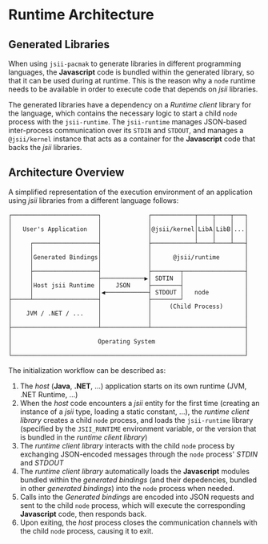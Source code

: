 # Runtime Architecture
## Generated Libraries

When using `jsii-pacmak` to generate libraries in different programming
languages, the **Javascript** code is bundled within the generated library, so
that it can be used during at runtime. This is the reason why a `node` runtime
needs to be available in order to execute code that depends on *jsii* libraries.

The generated libraries have a dependency on a *Runtime client* library for the
language, which contains the necessary logic to start a child `node` process
with the `jsii-runtime`. The `jsii-runtime` manages JSON-based inter-process
communication over its `STDIN` and `STDOUT`, and manages a `@jsii/kernel`
instance that acts as a container for the **Javascript** code that backs the
*jsii* libraries.

## Architecture Overview

A simplified representation of the execution environment of an application using
*jsii* libraries from a different language follows:

```
┌────────────────────────┐             ┌────────────┬────┬────┬───┐
│                        │             │            │    │    │   │
│   User's Application   │             │@jsii/kernel│LibA│LibB│...│
│                        │             │            │    │    │   │
│     ┌──────────────────┤             ├────────────┴────┴────┴───┤
│     │                  │             │                          │
│     │Generated Bindings│             │      @jsii/runtime       │
│     │                  │             │                          │
│     ├──────────────────┤             ├────────┬─────────────────┤
│     │                  ├────────────▶│ SDTIN  │                 │
│     │Host jsii Runtime │    JSON     ├────────┤                 │
│     │                  │◀────────────┤ STDOUT │   node          │
├─────┴──────────────────┤             ├────────┘                 │
│                        │             │     (Child Process)      │
│    JVM / .NET / ...    │             │                          │
│                        │             │                          │
├────────────────────────┴─────────────┴──────────────────────────┤
│                                                                 │
│                        Operating System                         │
│                                                                 │
└─────────────────────────────────────────────────────────────────┘
```

The initialization workflow can be described as:
1. The *host* (**Java**, **.NET**, ...) application starts on its own runtime
    (JVM, .NET Runtime, ...)
2. When the *host* code encounters a *jsii* entity for the first time (creating
    an instance of a *jsii* type, loading a static constant, ...), the *runtime
    client library* creates a child `node` process, and loads the `jsii-runtime`
    library (specified by the `JSII_RUNTIME` environment variable, or the
    version that is bundled in the *runtime client library*)
3. The *runtime client library*  interacts with the child `node` process by
    exchanging JSON-encoded messages through the `node` process' *STDIN* and
    *STDOUT*
4. The *runtime client library* automatically loads the **Javascript** modules
    bundled within the *generated bindings* (and their depedencies, bundled in
    other *generated bindings*) into the `node` process when needed.
5. Calls into the *Generated bindings* are encoded into JSON requests and sent
    to the child `node` process, which will execute the corresponding
    **Javascript** code, then responds back.
6. Upon exiting, the *host* process closes the communication channels with the
    child `node` process, causing it to exit.
